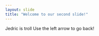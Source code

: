 ```yaml
---
layout: slide
title: "Welcome to our second slide!"
---
```

Jedric is troll
Use the left arrow to go back!
